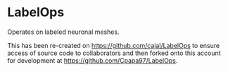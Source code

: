 # LabelOps
Operates on labeled neuronal meshes.

This has been re-created on https://github.com/cajal/LabelOps to ensure access of source code to collaborators and then forked onto this account for development at https://github.com/Cpapa97/LabelOps.
